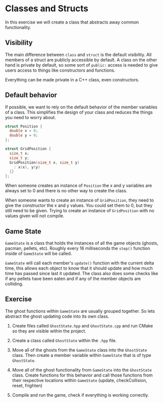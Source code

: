 # Classes and Structs

In this exercise we will create a class that abstracts away common functionality.

## Visibility

The main difference between `class` and `struct` is the default visibility. All members of a struct are publicly
accessible by default. A class on the other hand is private by default, so some sort of `public:` access is needed to
give users access to things like constructors and functions.

Everything can be made private in a C++ class, even constructors.

## Default behavior

If possible, we want to rely on the default behavior of the member variables of a class. This simplifies the design of
your class and reduces the things you need to worry about.

```cpp
struct Position {
  double x = 0;
  double y = 0;
};

struct GridPosition {
  size_t x;
  size_t y;
  GridPosition(size_t x, size_t y)
    : x(x), y(y)
  {}
};
```

When someone creates an instance of `Position` the x and y variables are always set to 0 and there is no other way to
create the class.

When someone wants to create an instance of `GridPosition`, they need to give the constructor the x and y values. You
could set them to 0, but they still need to be given. Trying to create an instance of `GridPosition` with no values
given will not compile.

## Game State

`GameState` is a class that holds the instances of all the game objects (ghosts, pacman, pellets, etc). Roughly every 16
milliseconds the `step()` function inside of `GameState` will be called.

`GameState` will call each member's `update()` function with the current delta time, this allows each object to know
that it should update and how much time has passed since last it updated. The class also does some checks like if any
pellets have been eaten and if any of the member objects are colliding.

## Exercise

The ghost functions within `GameState` are usually grouped together. So lets abstract the ghost updating code into its
own class.

1. Create files called `GhostState.hpp` and `GhostState.cpp` and run CMake so they are visible within the project.

2. Create a class called `GhostState` within the `.hpp` file.

3. Move all of the ghosts from the `GameState` class into the `GhostState` class. Then create a member variable
   within `GameState` that is of type `GhostState`.

4. Move all of the ghost functionality from `GameState` into the `GhostState` class. Create functions for this behavior
   and call those functions from their respective locations within `GameState` (update, checkCollision, reset, frighten)

5. Compile and run the game, check if everything is working correctly.
